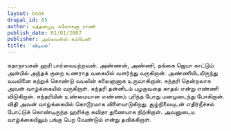 ```yaml
---
layout: book
drupal_id: 65
author: யத்தனபூடி சுலோசனா ராணி
publish_date: 01/01/2007
publisher: அல்லயன்ஸ் கம்பெனி
title: 'விடியல்'
---
```

கதாநாயகன் ஹரி பார்வையற்றவன். அண்ணன், அண்ணி, தங்கை ஜெயா காட்டும் அன்பில் அந்தக் குறை உணராத வகையில் வளர்ந்து வருகிறான். அண்ணியிடமிருந்து வயலினை கற்றுக் கொண்டு வயலின் கலைஞனாக உருவாகிறான். சுந்தரி தென்றலாக அவன் வாழ்க்கையில் வருகிறாள். சுந்தரி தன்னிடம் பழகுவதை காதல் என்று எண்ணி விடுகிறான்.
சுந்தரியின் உண்மையான எண்ணம் புரிந்த போது மனமுடைந்து போகிறான். விதி அவன் வாழ்க்கையில் கொடூரமாக விளையாடுகிறது. சூழ்நிலையுடன் எதிர்நீச்சல் போட்டுக் கொண்டிருந்த ஹரிக்கு கவிதா துணையாக நிற்கிறாள். அவனுடைய வாழ்க்கையிலும் பங்கு பெற வேண்டும் என்று தவிக்கிறாள்.
